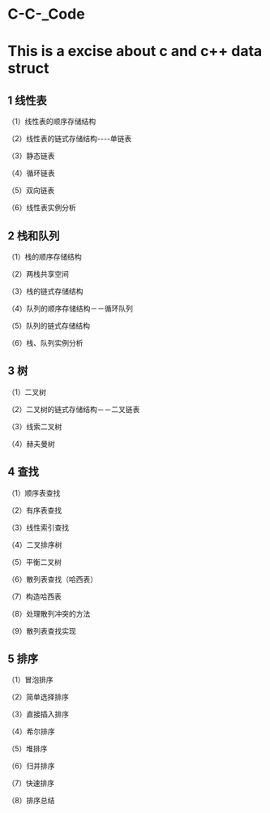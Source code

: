 # C-C-_Code
# This is a excise about c and c++ data struct
## 1 线性表

（1）线性表的顺序存储结构 

（2）线性表的链式存储结构----单链表 

（3）静态链表

（4）循环链表

（5）双向链表

（6）线性表实例分析

## 2 栈和队列

（1）栈的顺序存储结构

（2）两栈共享空间

（3）栈的链式存储结构

（4）队列的顺序存储结构－－循环队列

（5）队列的链式存储结构

（6）栈、队列实例分析

## 3 树

（1）二叉树

（2）二叉树的链式存储结构－－二叉链表

（3）线索二叉树

（4）赫夫曼树

## 4 查找

（1）顺序表查找

（2）有序表查找

（3）线性索引查找

（4）二叉排序树

（5）平衡二叉树

（6）散列表查找（哈西表）

（7）构造哈西表

（8）处理散列冲突的方法

（9）散列表查找实现

## 5 排序

（1）冒泡排序

（2）简单选择排序

（3）直接插入排序

（4）希尔排序

（5）堆排序

（6）归并排序

（7）快速排序

（8）排序总结